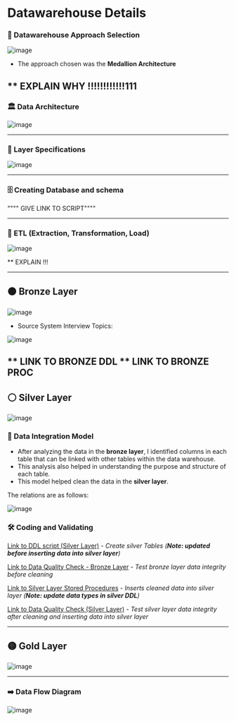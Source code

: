 # Datawarehouse Details

### 🧠 Datawarehouse Approach Selection
![image](https://github.com/user-attachments/assets/38fa962a-bdfd-46bd-8ece-81897d82593c)  

- The approach chosen was the **Medallion Architecture**


** EXPLAIN WHY !!!!!!!!!!!!111
---
### 🏛️ Data Architecture
![image](https://github.com/user-attachments/assets/f21c6ff1-51f3-4a67-ac5c-b083481e475e)  

---

### 📑 Layer Specifications
![image](https://github.com/user-attachments/assets/b77d738e-cb06-45fb-8cc1-608d169c75bc)  

---
### 🗄️ Creating Database and schema

"""" GIVE LINK TO SCRIPT""""

---

### 🔄 ETL (Extraction, Transformation, Load)

![image](https://github.com/user-attachments/assets/03755803-1c9e-4cd1-a641-d4d2c1f0791c)

** EXPLAIN !!!

---
##  🟤 Bronze Layer
![image](https://github.com/user-attachments/assets/f0f5a534-33da-4963-b05a-15e020322df0)  

- Source System Interview Topics:

![image](https://github.com/user-attachments/assets/85877495-4a59-488c-8d3c-a9ffd0d92004)

** LINK TO BRONZE DDL
** LINK TO BRONZE PROC
---
## ⚪ Silver Layer 
![image](https://github.com/user-attachments/assets/0b0f0302-f4d9-4a30-b09e-20e3aea83e1a)

### 🔗 Data Integration Model
- After analyzing the data in the **bronze layer**, I identified columns in each table that can be linked with other tables within the data warehouse.
- This analysis also helped in understanding the purpose and structure of each table.
- This model helped clean the data in the **silver layer**.

The relations are as follows:

![image](https://github.com/user-attachments/assets/a92700d5-1730-45a8-8616-e60c148c5960)  

### 🛠️ Coding and Validating
[Link to DDL script (Silver Layer)](https://github.com/syedshamael1999/SQL-Data-Warehouse-Project/blob/main/scripts/silver/ddl_silver.sql) - *Create silver Tables (**Note: updated before inserting data into silver layer**)*

[Link to Data Quality Check - Bronze Layer](https://github.com/syedshamael1999/SQL-Data-Warehouse-Project/blob/main/tests/data_quality_check_bronze.sql) - *Test bronze layer data integrity before cleaning*   

[Link to Silver Layer Stored Procedures](https://github.com/syedshamael1999/SQL-Data-Warehouse-Project/blob/main/scripts/silver/proc_load_silver.sql) - *Inserts cleaned data into silver layer (**Note: update data types in silver DDL**)*

[Link to Data Quality Check (Silver Layer)](https://github.com/syedshamael1999/SQL-Data-Warehouse-Project/blob/main/tests/data_quality_check_silver.sql) - *Test silver layer data integrity after cleaning and inserting data into silver layer*


---
##  🟡 Gold Layer 
![image](https://github.com/user-attachments/assets/1e5bcaf9-f085-477a-99b2-44d87eba164c)


---
### ➡️ Data Flow Diagram
![image](https://github.com/user-attachments/assets/c53e32c3-e676-4500-a264-7d5f297b15aa)
